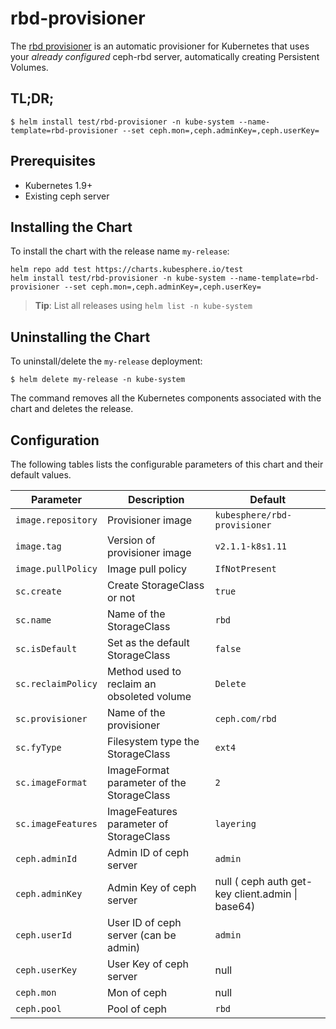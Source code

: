 # rbd-provisioner

The [rbd provisioner](https://github.com/kubernetes-incubator/external-storage/tree/master/ceph/rbd) is an automatic provisioner for Kubernetes that uses your *already configured* ceph-rbd server, automatically creating Persistent Volumes.

## TL;DR;

```console
$ helm install test/rbd-provisioner -n kube-system --name-template=rbd-provisioner --set ceph.mon=,ceph.adminKey=,ceph.userKey=
```

## Prerequisites

- Kubernetes 1.9+
- Existing ceph server 

## Installing the Chart

To install the chart with the release name `my-release`:

```console
helm repo add test https://charts.kubesphere.io/test
helm install test/rbd-provisioner -n kube-system --name-template=rbd-provisioner --set ceph.mon=,ceph.adminKey=,ceph.userKey=

```

> **Tip**: List all releases using `helm list -n kube-system`

## Uninstalling the Chart

To uninstall/delete the `my-release` deployment:

```console
$ helm delete my-release -n kube-system
```

The command removes all the Kubernetes components associated with the chart and deletes the release.

## Configuration

The following tables lists the configurable parameters of this chart and their default values.

| Parameter                         | Description                                 | Default                                                   |
| --------------------------------- | -------------------------------------       | --------------------------------------------------------- |
| `image.repository`                | Provisioner image                           | `kubesphere/rbd-provisioner`         |
| `image.tag`                       | Version of provisioner image                | `v2.1.1-k8s1.11`                                          |
| `image.pullPolicy`                | Image pull policy                           | `IfNotPresent`                                            |
| `sc.create`                       | Create StorageClass or not                  | `true`                                              |
| `sc.name`                         | Name of the StorageClass                    | `rbd`                                              |
| `sc.isDefault`                    | Set as the default StorageClass             | `false`	                                              |
| `sc.reclaimPolicy`                | Method used to reclaim an obsoleted volume  | `Delete` 	                              |
| `sc.provisioner`                  | Name of the provisioner                     |  `ceph.com/rbd`                                         |
| `sc.fyType`                       | Filesystem type the StorageClass            |  `ext4`                                         |
| `sc.imageFormat`                  | ImageFormat parameter of the StorageClass   |  `2`                             |
| `sc.imageFeatures`                | ImageFeatures parameter of StorageClass      |  `layering`                                         |
| `ceph.adminId`                    | Admin ID of ceph server                     | `admin`                                     |
| `ceph.adminKey`                   | Admin Key of ceph server                    | null ( ceph auth get-key client.admin &#124; base64)   | 
| `ceph.userId`                     | User ID of ceph server (can be admin)       | `admin` |
| `ceph.userKey`                    | User Key of ceph server                     | null |
| `ceph.mon` 		                | Mon of ceph                                 | null						   |
| `ceph.pool`	                    | Pool of ceph                                | `rbd`						      |

